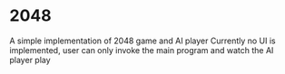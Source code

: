 # 2048
A simple implementation of 2048 game and AI player
Currently no UI is implemented, user can only invoke the main program and watch the AI player play
